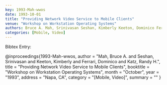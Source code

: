 ```yaml
---
key: 1993-Mah-wwos
date: 1993-10-01
title: "Providing Network Video Service to Mobile Clients"
venue: "Workshop on Workstation Operating Systems"
authors: Bruce A. Mah, Srinivasan Seshan, Kimberly Keeton, Dominico Ferrari and Randy H. Katz
categories: [Mobile, Video]
---
```


Bibtex Entry:

@inproceedings{1993-Mah-wwos,
    author = "Mah, Bruce A. and Seshan, Srinivasan and Keeton, Kimberly and Ferrari, Dominico and Katz, Randy H.",
    title = "Providing Network Video Service to Mobile Clients",
    booktitle = "Workshop on Workstation Operating Systems",
    month = "October",
    year = "1993",
    address = "Napa, CA",
    category = "[Mobile, Video]",
    summary = ""
}

